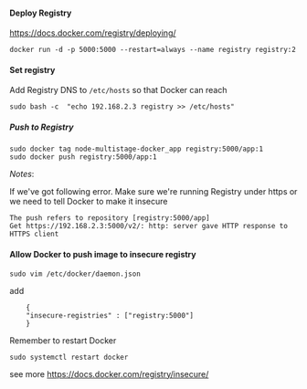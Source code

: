 #### Deploy Registry

https://docs.docker.com/registry/deploying/

`docker run -d -p 5000:5000 --restart=always --name registry registry:2`
#### Set registry

Add Registry DNS to `/etc/hosts` so that Docker can reach

`sudo bash -c  "echo 192.168.2.3 registry >> /etc/hosts"`

##### Push to Registry

```
sudo docker tag node-multistage-docker_app registry:5000/app:1
sudo docker push registry:5000/app:1
```

*Notes*:

If we've got following error. Make sure we're running Registry under https or we need to tell Docker to make it insecure
```
The push refers to repository [registry:5000/app]
Get https://192.168.2.3:5000/v2/: http: server gave HTTP response to HTTPS client

```

#### Allow Docker to push image to insecure registry

`sudo vim /etc/docker/daemon.json`

add 

```
    {
    "insecure-registries" : ["registry:5000"]
    }
```

Remember to restart Docker

`sudo systemctl restart docker`

see more
https://docs.docker.com/registry/insecure/
